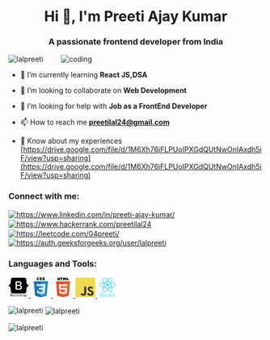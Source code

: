 <h1 align="center">Hi 👋, I'm Preeti Ajay Kumar</h1>
<h3 align="center">A passionate frontend developer from India</h3>
<img align="right" alt="coding" width="400" src="https://cdnb.artstation.com/p/assets/images/images/028/991/999/original/anna-havrylyukh-.gif?1596125112">

<p align="left"> <img src="https://komarev.com/ghpvc/?username=lalpreeti&label=Profile%20views&color=0e75b6&style=flat" alt="lalpreeti" /> </p>

- 🌱 I’m currently learning **React JS,DSA**

- 👯 I’m looking to collaborate on **Web Development**

- 🤝 I’m looking for help with **Job as a FrontEnd Developer**

- 📫 How to reach me **preetilal24@gmail.com**

- 📄 Know about my experiences [https://drive.google.com/file/d/1M6Xh76iFLPUoIPXGdQUtNwOnIAxdh5iF/view?usp=sharing](https://drive.google.com/file/d/1M6Xh76iFLPUoIPXGdQUtNwOnIAxdh5iF/view?usp=sharing)

<h3 align="left">Connect with me:</h3>
<p align="left">
<a href="https://linkedin.com/in/https://www.linkedin.com/in/preeti-ajay-kumar/" target="blank"><img align="center" src="https://raw.githubusercontent.com/rahuldkjain/github-profile-readme-generator/master/src/images/icons/Social/linked-in-alt.svg" alt="https://www.linkedin.com/in/preeti-ajay-kumar/" height="30" width="40" /></a>
<a href="https://www.hackerrank.com/https://www.hackerrank.com/preetilal24" target="blank"><img align="center" src="https://raw.githubusercontent.com/rahuldkjain/github-profile-readme-generator/master/src/images/icons/Social/hackerrank.svg" alt="https://www.hackerrank.com/preetilal24" height="30" width="40" /></a>
<a href="https://www.leetcode.com/https://leetcode.com/04preeti/" target="blank"><img align="center" src="https://raw.githubusercontent.com/rahuldkjain/github-profile-readme-generator/master/src/images/icons/Social/leet-code.svg" alt="https://leetcode.com/04preeti/" height="30" width="40" /></a>
<a href="https://auth.geeksforgeeks.org/user/https://auth.geeksforgeeks.org/user/lalpreeti" target="blank"><img align="center" src="https://raw.githubusercontent.com/rahuldkjain/github-profile-readme-generator/master/src/images/icons/Social/geeks-for-geeks.svg" alt="https://auth.geeksforgeeks.org/user/lalpreeti" height="30" width="40" /></a>
</p>

<h3 align="left">Languages and Tools:</h3>
<p align="left"> <a href="https://getbootstrap.com" target="_blank" rel="noreferrer"> <img src="https://raw.githubusercontent.com/devicons/devicon/master/icons/bootstrap/bootstrap-plain-wordmark.svg" alt="bootstrap" width="40" height="40"/> </a> <a href="https://www.w3schools.com/css/" target="_blank" rel="noreferrer"> <img src="https://raw.githubusercontent.com/devicons/devicon/master/icons/css3/css3-original-wordmark.svg" alt="css3" width="40" height="40"/> </a> <a href="https://www.w3.org/html/" target="_blank" rel="noreferrer"> <img src="https://raw.githubusercontent.com/devicons/devicon/master/icons/html5/html5-original-wordmark.svg" alt="html5" width="40" height="40"/> </a> <a href="https://developer.mozilla.org/en-US/docs/Web/JavaScript" target="_blank" rel="noreferrer"> <img src="https://raw.githubusercontent.com/devicons/devicon/master/icons/javascript/javascript-original.svg" alt="javascript" width="40" height="40"/> </a> <a href="https://reactjs.org/" target="_blank" rel="noreferrer"> <img src="https://raw.githubusercontent.com/devicons/devicon/master/icons/react/react-original-wordmark.svg" alt="react" width="40" height="40"/> </a> </p>

<p><img align="left" src="https://github-readme-stats.vercel.app/api/top-langs?username=lalpreeti&show_icons=true&locale=en&layout=compact" alt="lalpreeti" /></p>

<p>&nbsp;<img align="center" src="https://github-readme-stats.vercel.app/api?username=lalpreeti&show_icons=true&locale=en" alt="lalpreeti" /></p>

<p><img align="center" src="https://github-readme-streak-stats.herokuapp.com/?user=lalpreeti&" alt="lalpreeti" /></p>
